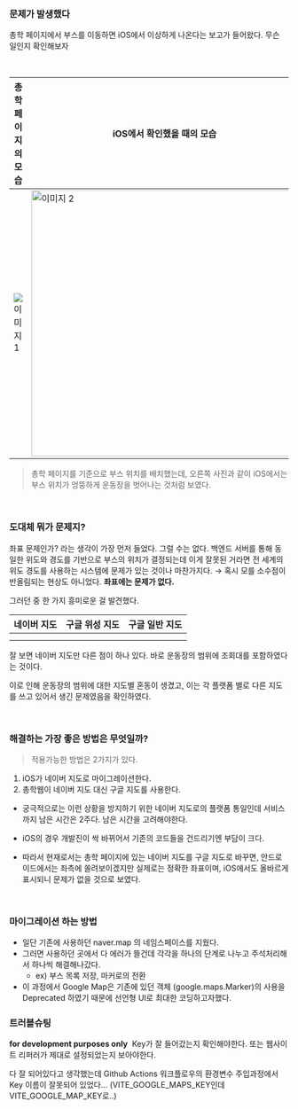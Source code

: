 <h3 id="문제가-발생했다">문제가 발생했다</h3>
<p>총학 페이지에서 부스를 이동하면 iOS에서 이상하게 나온다는 보고가 들어왔다. 무슨 일인지 확인해보자</p>
<p>&nbsp;</p>
<table>
<thead>
<tr>
<th>총학 페이지의 모습</th>
<th>iOS에서 확인했을 때의 모습</th>
</tr>
</thead>
<tbody><tr>
<td><img alt="이미지 1" src="https://velog.velcdn.com/images/ysj7191/post/19f58337-cc44-4358-b2c6-f7ef9a636b1c/image.png" /></td>
<td><img alt="이미지 2" src="https://velog.velcdn.com/images/ysj7191/post/bc082e66-5759-4403-b6dd-21d753f61bc5/image.png" width="480" /></td>
</tr>
</tbody></table>
<blockquote>
<p>총학 페이지를 기준으로 부스 위치를 배치했는데, 오른쪽 사진과 같이 iOS에서는 부스 위치가 엉뚱하게 운동장을 벗어나는 것처럼 보였다.</p>
</blockquote>
<p>&nbsp;</p>
<h3 id="도대체-뭐가-문제지">도대체 뭐가 문제지?</h3>
<p>좌표 문제인가? 라는 생각이 가장 먼저 들었다.
그럴 수는 없다. 백엔드 서버를 통해 동일한 위도와 경도를 기반으로 부스의 위치가 결정되는데 이게 잘못된 거라면 전 세계의 위도 경도를 사용하는 시스템에 문제가 있는 것이나 마찬가지다.
→ 혹시 모를 소수점이 반올림되는 현상도 아니었다. <strong>좌표에는 문제가 없다.</strong></p>
<p>그러던 중 한 가지 흥미로운 걸 발견했다.</p>
<table>
<thead>
<tr>
<th>네이버 지도</th>
<th>구글 위성 지도</th>
<th>구글 일반 지도</th>
</tr>
</thead>
<tbody><tr>
<td><img alt="" src="https://velog.velcdn.com/images/ysj7191/post/8af124ee-1c61-422d-9767-8f495b83c264/image.png" /></td>
<td><img alt="" src="https://velog.velcdn.com/images/ysj7191/post/946ae440-05db-42c1-bbe8-251e843e81ee/image.png" /></td>
<td><img alt="" src="https://velog.velcdn.com/images/ysj7191/post/d9204f3c-6e17-432a-99ae-1e54a9b74ed0/image.png" /></td>
</tr>
<tr>
<td></td>
<td></td>
<td></td>
</tr>
</tbody></table>
<p>잘 보면 네이버 지도만 다른 점이 하나 있다. 바로 운동장의 범위에 조회대를 포함하였다는 것이다.</p>
<p>이로 인해 운동장의 범위에 대한 지도별 혼동이 생겼고, 이는 각 플랫폼 별로 다른 지도를 쓰고 있어서 생긴 문제였음을 확인하였다.</p>
<p>&nbsp;</p>
<h3 id="해결하는-가장-좋은-방법은-무엇일까">해결하는 가장 좋은 방법은 무엇일까?</h3>
<blockquote>
<p>적용가능한 방법은 2가지가 있다. </p>
</blockquote>
<ol>
<li>iOS가 네이버 지도로 마이그레이션한다. </li>
<li>총학웹이 네이버 지도 대신 구글 지도를 사용한다.</li>
</ol>
<ul>
<li><p>궁극적으로는 이런 상황을 방지하기 위한 네이버 지도로의 플랫폼 통일인데 서비스까지 남은 시간은 2주다. 남은 시간을 고려해야한다.</p>
</li>
<li><p>iOS의 경우 개발진이 싹 바뀌어서 기존의 코드들을 건드리기엔 부담이 크다.</p>
</li>
<li><p>따라서 현재로서는 총학 페이지에 있는 네이버 지도를 구글 지도로 바꾸면, 안드로이드에서는 좌측에 쏠려보이겠지만 실제로는 정확한 좌표이며, iOS에서도 올바르게 표시되니 문제가 없을 것으로 보였다.</p>
</li>
</ul>
<p>&nbsp;</p>
<h3 id="마이그레이션-하는-방법">마이그레이션 하는 방법</h3>
<ul>
<li>일단 기존에 사용하던 naver.map 의 네임스페이스를 지웠다.</li>
<li>그러면 사용하던 곳에서 다 에러가 뜰건데 각각을 하나의 단계로 나누고 주석처리해서 하나씩 해결해나갔다.<ul>
<li>ex) 부스 목록 저장, 마커로의 전환</li>
</ul>
</li>
<li>이 과정에서 Google Map은 기존에 있던 객체 (google.maps.Marker)의 사용을 Deprecated 하였기 때문에 선언형 UI로 최대한 코딩하고자했다.</li>
</ul>
<h3 id="트러블슈팅">트러블슈팅</h3>
<p><strong>for development purposes only</strong>
<img alt="" src="https://velog.velcdn.com/images/ysj7191/post/32aa6419-fcd2-4771-b1e9-34fbc8a7d356/image.png" />
Key가 잘 들어갔는지 확인해야한다. 또는 웹사이트 리퍼러가 제대로 설정되었는지 보아야한다.</p>
<p>다 잘 되어있다고 생각했는데 Github Actions 워크플로우의 환경변수 주입과정에서 Key 이름이 잘못되어 있었다... (VITE_GOOGLE_MAPS_KEY인데 VITE_GOOGLE_MAP_KEY로..)</p>
